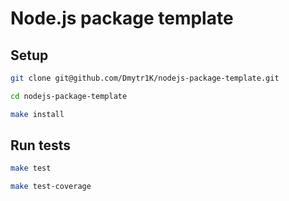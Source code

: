 # Node.js package template

## Setup

```bash
git clone git@github.com/Dmytr1K/nodejs-package-template.git

cd nodejs-package-template

make install
```

## Run tests

```bash
make test

make test-coverage
```
